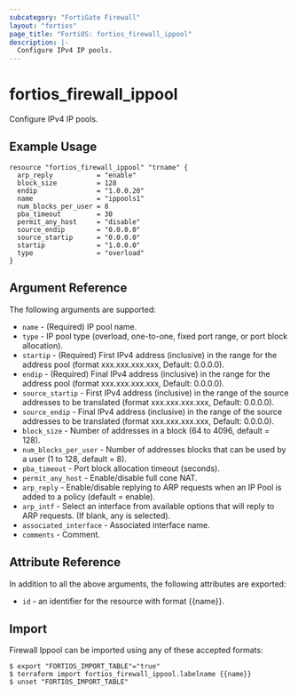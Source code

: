 ```yaml
---
subcategory: "FortiGate Firewall"
layout: "fortios"
page_title: "FortiOS: fortios_firewall_ippool"
description: |-
  Configure IPv4 IP pools.
---
```


# fortios_firewall_ippool
Configure IPv4 IP pools.

## Example Usage

```hcl
resource "fortios_firewall_ippool" "trname" {
  arp_reply           = "enable"
  block_size          = 128
  endip               = "1.0.0.20"
  name                = "ippools1"
  num_blocks_per_user = 8
  pba_timeout         = 30
  permit_any_host     = "disable"
  source_endip        = "0.0.0.0"
  source_startip      = "0.0.0.0"
  startip             = "1.0.0.0"
  type                = "overload"
}
```

## Argument Reference

The following arguments are supported:

* `name` - (Required) IP pool name.
* `type` - IP pool type (overload, one-to-one, fixed port range, or port block allocation).
* `startip` - (Required) First IPv4 address (inclusive) in the range for the address pool (format xxx.xxx.xxx.xxx, Default: 0.0.0.0).
* `endip` - (Required) Final IPv4 address (inclusive) in the range for the address pool (format xxx.xxx.xxx.xxx, Default: 0.0.0.0).
* `source_startip` -  First IPv4 address (inclusive) in the range of the source addresses to be translated (format xxx.xxx.xxx.xxx, Default: 0.0.0.0).
* `source_endip` - Final IPv4 address (inclusive) in the range of the source addresses to be translated (format xxx.xxx.xxx.xxx, Default: 0.0.0.0).
* `block_size` -  Number of addresses in a block (64 to 4096, default = 128).
* `num_blocks_per_user` - Number of addresses blocks that can be used by a user (1 to 128, default = 8).
* `pba_timeout` - Port block allocation timeout (seconds).
* `permit_any_host` - Enable/disable full cone NAT.
* `arp_reply` - Enable/disable replying to ARP requests when an IP Pool is added to a policy (default = enable).
* `arp_intf` - Select an interface from available options that will reply to ARP requests. (If blank, any is selected).
* `associated_interface` - Associated interface name.
* `comments` - Comment.


## Attribute Reference

In addition to all the above arguments, the following attributes are exported:
* `id` - an identifier for the resource with format {{name}}.

## Import

Firewall Ippool can be imported using any of these accepted formats:
```
$ export "FORTIOS_IMPORT_TABLE"="true"
$ terraform import fortios_firewall_ippool.labelname {{name}}
$ unset "FORTIOS_IMPORT_TABLE"
```
